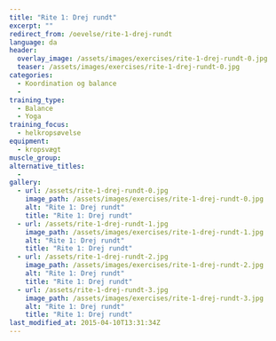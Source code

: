 ```yaml
---
title: "Rite 1: Drej rundt"
excerpt: ""
redirect_from: /oevelse/rite-1-drej-rundt
language: da
header:
  overlay_image: /assets/images/exercises/rite-1-drej-rundt-0.jpg
  teaser: /assets/images/exercises/rite-1-drej-rundt-0.jpg
categories:
  - Koordination og balance
  - 
training_type: 
  - Balance
  - Yoga
training_focus: 
  - helkropsøvelse
equipment:
  - kropsvægt
muscle_group:
alternative_titles:
  - 
gallery:
  - url: /assets/rite-1-drej-rundt-0.jpg
    image_path: /assets/images/exercises/rite-1-drej-rundt-0.jpg
    alt: "Rite 1: Drej rundt"
    title: "Rite 1: Drej rundt"
  - url: /assets/rite-1-drej-rundt-1.jpg
    image_path: /assets/images/exercises/rite-1-drej-rundt-1.jpg
    alt: "Rite 1: Drej rundt"
    title: "Rite 1: Drej rundt"
  - url: /assets/rite-1-drej-rundt-2.jpg
    image_path: /assets/images/exercises/rite-1-drej-rundt-2.jpg
    alt: "Rite 1: Drej rundt"
    title: "Rite 1: Drej rundt"
  - url: /assets/rite-1-drej-rundt-3.jpg
    image_path: /assets/images/exercises/rite-1-drej-rundt-3.jpg
    alt: "Rite 1: Drej rundt"
    title: "Rite 1: Drej rundt"
last_modified_at: 2015-04-10T13:31:34Z
---
```




